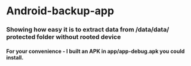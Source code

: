 # Android-backup-app

### Showing how easy it is to extract data from /data/data/ protected folder without rooted device

#### For your convenience - I built an APK in app/app-debug.apk you could install.